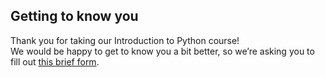 ## Getting to know you
Thank you for taking our Introduction to Python course!  
We would be happy to get to know you a bit better, so we’re asking you to fill out [this brief form](https://surveys.jetbrains.com/s3/course-introduction-python-intro).
